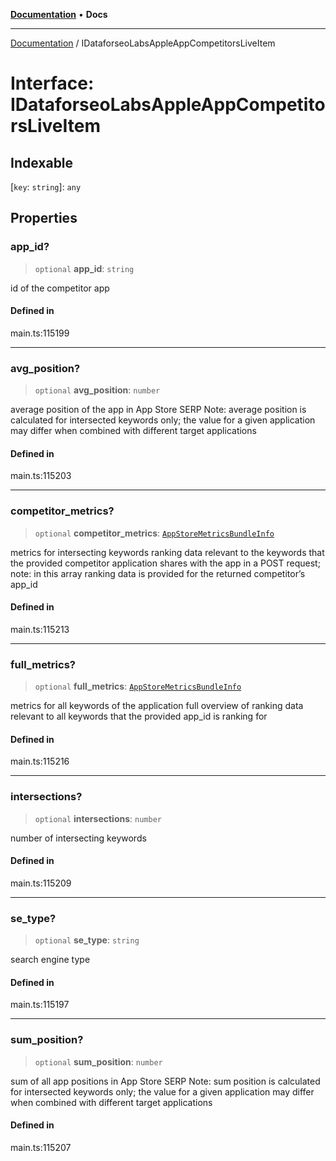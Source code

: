 [**Documentation**](../README.md) • **Docs**

***

[Documentation](../globals.md) / IDataforseoLabsAppleAppCompetitorsLiveItem

# Interface: IDataforseoLabsAppleAppCompetitorsLiveItem

## Indexable

 \[`key`: `string`\]: `any`

## Properties

### app\_id?

> `optional` **app\_id**: `string`

id of the competitor app

#### Defined in

main.ts:115199

***

### avg\_position?

> `optional` **avg\_position**: `number`

average position of the app in App Store SERP
Note: average position is calculated for intersected keywords only;
the value for a given application may differ when combined with different target applications

#### Defined in

main.ts:115203

***

### competitor\_metrics?

> `optional` **competitor\_metrics**: [`AppStoreMetricsBundleInfo`](../classes/AppStoreMetricsBundleInfo.md)

metrics for intersecting keywords
ranking data relevant to the keywords that the provided competitor application shares with the app in a POST request;
note: in this array ranking data is provided for the returned competitor’s app_id

#### Defined in

main.ts:115213

***

### full\_metrics?

> `optional` **full\_metrics**: [`AppStoreMetricsBundleInfo`](../classes/AppStoreMetricsBundleInfo.md)

metrics for all keywords of the application
full overview of ranking data relevant to all keywords that the provided app_id is ranking for

#### Defined in

main.ts:115216

***

### intersections?

> `optional` **intersections**: `number`

number of intersecting keywords

#### Defined in

main.ts:115209

***

### se\_type?

> `optional` **se\_type**: `string`

search engine type

#### Defined in

main.ts:115197

***

### sum\_position?

> `optional` **sum\_position**: `number`

sum of all app positions in App Store SERP
Note: sum position is calculated for intersected keywords only;
the value for a given application may differ when combined with different target applications

#### Defined in

main.ts:115207
